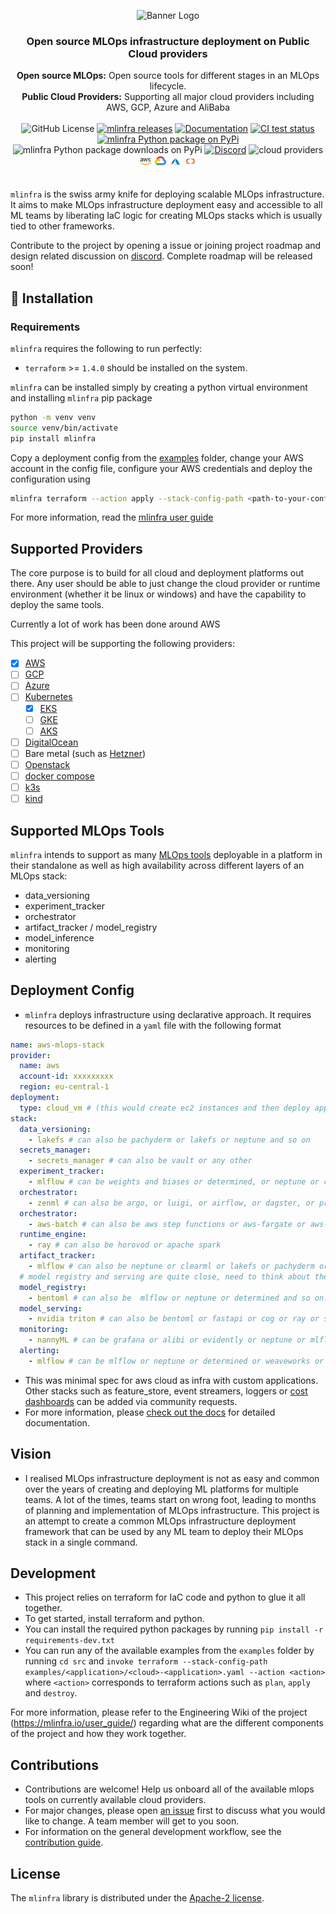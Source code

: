 <div align="center">

  ![Banner Logo](docs/_images/mlinfra-banner-wide.png)

  <h3>
    Open source MLOps infrastructure deployment on Public Cloud providers
  </h3>
  <div>
    <strong>Open source MLOps:</strong> Open source tools for different stages in an MLOps lifecycle.
  </div>
  <div>
    <strong>Public Cloud Providers:</strong> Supporting all major cloud providers including AWS, GCP, Azure and AliBaba
  </div>
  </br>
  <div>
    <img alt="GitHub License" src="https://img.shields.io/github/license/mlinfra-io/mlinfra?color=orange">
    <a href="https://github.com/mlinfra-io/mlinfra/releases"><img src="https://img.shields.io/github/v/release/mlinfra-io/mlinfra?include_prereleases&color=orange" alt="mlinfra releases"></a>
    <a href="https://mlinfra.io/development/"><img src="https://img.shields.io/badge/docs-latest-orange" alt="Documentation"></a>
    <a href="https://github.com/mlinfra-io/mlinfra/actions/workflows/on_pr.yml?query=branch:main"><img src="https://img.shields.io/github/actions/workflow/status/mlinfra-io/mlinfra/on_pr.yml?&label=All%20tests&color=orange" alt="CI test status"></a>
    <a href="https://pypi.org/project/mlinfra/"><img src="https://img.shields.io/pypi/v/mlinfra.svg?label=pypi+mlinfra&color=orange" alt="mlinfra Python package on PyPi"></a>
    <img src="https://img.shields.io/pypi/dm/mlinfra?color=orange" alt="mlinfra Python package downloads on PyPi">
    <a href="https://discord.gg/8eYWVvEYmR"><img src="https://img.shields.io/discord/1199078513463009321?logo=Discord&logoColor=white&label=Discord&color=%23434EE4" alt="Discord"></a>
    <img src="https://img.shields.io/badge/Cloud%20Providers-orange" alt="cloud providers"/>
    <a href="https://mlinfra.io/code/aws/cloud_vm/"><img src="docs/_images/aws_icon.svg" height="20" alt="AWS Examples"/></a>
    <img src="docs/_images/gcp_icon.svg" height="20" alt="GCP Examples"/>
    <img src="docs/_images/azure_icon.svg" height="20" alt="Azure Examples"/>
    <img src="docs/_images/alibaba_icon.svg" height="20" alt="Alibaba Examples"/>
  </div>
</div>
</br>

`mlinfra` is the swiss army knife for deploying scalable MLOps infrastructure. It aims to make MLOps infrastructure deployment easy and accessible to all ML teams by liberating IaC logic for creating MLOps stacks which is usually tied to other frameworks.

Contribute to the project by opening a issue or joining project roadmap and design related discussion on [discord](https://discord.gg/8eYWVvEYmR). Complete roadmap will be released soon!

## 🚀 Installation

### Requirements
`mlinfra` requires the following to run perfectly:

- `terraform` >= `1.4.0` should be installed on the system.

`mlinfra` can be installed simply by creating a python virtual environment and installing `mlinfra` pip package
```bash
python -m venv venv
source venv/bin/activate
pip install mlinfra
```

Copy a deployment config from the [examples](https://github.com/mlinfra-io/mlinfra/tree/4d21aa465fa8d40aabcf9877f3f99c4ede687459/examples) folder, change your AWS account in the config file, configure your AWS credentials and deploy the configuration using

```bash
mlinfra terraform --action apply --stack-config-path <path-to-your-config>
```

For more information, read the [mlinfra user guide](https://mlinfra.io/user_guide/)

## Supported Providers

The core purpose is to build for all cloud and deployment platforms out there. Any user should be able to just change the cloud provider or runtime environment (whether it be linux or windows) and have the capability to deploy the same tools.

Currently a lot of work has been done around AWS

This project will be supporting the following providers:
- [x] [AWS](https://aws.amazon.com/)
- [ ] [GCP](https://cloud.google.com/)
- [ ] [Azure](https://azure.microsoft.com/en-us)
- [ ] [Kubernetes](https://kubernetes.io/)
  - [x] [EKS](https://aws.amazon.com/eks/)
  - [ ] [GKE](https://cloud.google.com/kubernetes-engine)
  - [ ] [AKS](https://azure.microsoft.com/en-us/products/kubernetes-service)
- [ ] [DigitalOcean](https://www.digitalocean.com/)
- [ ] Bare metal (such as [Hetzner](https://www.hetzner.com/de))
- [ ] [Openstack](https://www.openstack.org/)
- [ ] [docker compose](https://docs.docker.com/compose/)
- [ ] [k3s](https://k3s.io/)
- [ ] [kind](https://kind.sigs.k8s.io/)

## Supported MLOps Tools

`mlinfra` intends to support as many [MLOps tools](https://github.com/EthicalML/awesome-production-machine-learning/) deployable in a platform in their standalone as well as high availability across different layers of an MLOps stack:
- data_versioning
- experiment_tracker
- orchestrator
- artifact_tracker / model_registry
- model_inference
- monitoring
- alerting

## Deployment Config

- `mlinfra` deploys infrastructure using declarative approach. It requires resources to be defined in a `yaml` file with the following format

```yaml
name: aws-mlops-stack
provider:
  name: aws
  account-id: xxxxxxxxx
  region: eu-central-1
deployment:
  type: cloud_vm # (this would create ec2 instances and then deploy applications on it)
stack:
  data_versioning:
    - lakefs # can also be pachyderm or lakefs or neptune and so on
  secrets_manager:
    - secrets_manager # can also be vault or any other
  experiment_tracker:
    - mlflow # can be weights and biases or determined, or neptune or clearml and so on...
  orchestrator:
    - zenml # can also be argo, or luigi, or airflow, or dagster, or prefect or flyte or kubeflow and so on...
  orchestrator:
    - aws-batch # can also be aws step functions or aws-fargate or aws-eks or azure-aks and so on...
  runtime_engine:
    - ray # can also be horovod or apache spark
  artifact_tracker:
    - mlflow # can also be neptune or clearml or lakefs or pachyderm or determined or wandb and so on...
  # model registry and serving are quite close, need to think about them...
  model_registry:
    - bentoml # can also be  mlflow or neptune or determined and so on...
  model_serving:
    - nvidia triton # can also be bentoml or fastapi or cog or ray or seldoncore or tf serving
  monitoring:
    - nannyML # can be grafana or alibi or evidently or neptune or mlflow or prometheus or weaveworks and so on...
  alerting:
    - mlflow # can be mlflow or neptune or determined or weaveworks or prometheus or grafana and so on...
```

- This was minimal spec for aws cloud as infra with custom applications. Other stacks such as feature_store, event streamers, loggers or [cost dashboards](https://www.kubecost.com/) can be added via community requests.
- For more information, please [check out the docs](https://mlinfra.io/) for detailed documentation.

## Vision

- I realised MLOps infrastructure deployment is not as easy and common over the years of creating and deploying ML platforms for multiple teams. A lot of the times, teams start on wrong foot, leading to months of planning and implementation of MLOps infrastructure. This project is an attempt to create a common MLOps infrastructure deployment framework that can be used by any ML team to deploy their MLOps stack in a single command.

## Development

- This project relies on terraform for IaC code and python to glue it all together.
- To get started, install terraform and python.
- You can install the required python packages by running `pip install -r requirements-dev.txt`
- You can run any of the available examples from the `examples` folder by running `cd src` and `invoke terraform --stack-config-path examples/<application>/<cloud>-<application>.yaml --action <action>` where `<action>` corresponds to terraform actions such as `plan`, `apply` and `destroy`.

For more information, please refer to the Engineering Wiki of the project (https://mlinfra.io/user_guide/) regarding what are the different components of the project and how they work together.

## Contributions

- Contributions are welcome! Help us onboard all of the available mlops tools on currently available cloud providers.
- For major changes, please open [an issue](https://github.com/mlinfra-io/mlinfra/issues) first to discuss what you would like to change. A team member will get to you soon.
- For information on the general development workflow, see the [contribution guide](CONTRIBUTING.md).


## License

The `mlinfra` library is distributed under the [Apache-2 license](https://github.com/mlinfra-io/mlinfra/blob/main/LICENSE).
